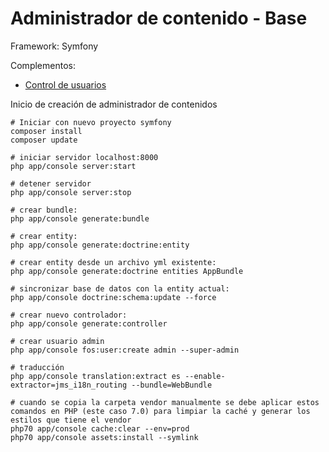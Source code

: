 Administrador de contenido - Base
=============

Framework: Symfony

Complementos:

* [Control de usuarios](https://github.com/FriendsOfSymfony/FOSUserBundle)

Inicio de creación de administrador de contenidos

```shell
# Iniciar con nuevo proyecto symfony
composer install
composer update

# iniciar servidor localhost:8000
php app/console server:start

# detener servidor
php app/console server:stop

# crear bundle:
php app/console generate:bundle

# crear entity:
php app/console generate:doctrine:entity

# crear entity desde un archivo yml existente:
php app/console generate:doctrine entities AppBundle

# sincronizar base de datos con la entity actual:
php app/console doctrine:schema:update --force

# crear nuevo controlador:
php app/console generate:controller

# crear usuario admin
php app/console fos:user:create admin --super-admin

# traducción
php app/console translation:extract es --enable-extractor=jms_i18n_routing --bundle=WebBundle

# cuando se copia la carpeta vendor manualmente se debe aplicar estos comandos en PHP (este caso 7.0) para limpiar la caché y generar los estilos que tiene el vendor
php70 app/console cache:clear --env=prod
php70 app/console assets:install --symlink
```